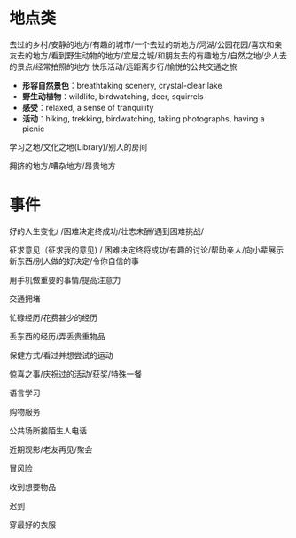 # 地点类
去过的乡村/安静的地方/有趣的城市/一个去过的新地方/河湖/公园花园/喜欢和亲友去的地方/看到野生动物的地方/宜居之城/和朋友去的有趣地方/自然之地/少人去的景点/经常拍照的地方
快乐活动/远距离步行/愉悦的公共交通之旅
- **形容自然景色**：breathtaking scenery, crystal-clear lake
- **野生动植物**：wildlife, birdwatching, deer, squirrels
- **感受**：relaxed,  a sense of tranquility
- **活动**：hiking, trekking, birdwatching, taking photographs, having a picnic



学习之地/文化之地(Library)/别人的房间

拥挤的地方/嘈杂地方/昂贵地方

# 事件
好的人生变化/ /困难决定终成功/壮志未酬/遇到困难挑战/

征求意见（征求我的意见) / 困难决定终将成功/有趣的讨论/帮助亲人/向小辈展示新东西/别人做的好决定/令你自信的事

用手机做重要的事情/提高注意力

交通拥堵

忙碌经历/花费甚少的经历

丢东西的经历/弄丢贵重物品

保健方式/看过并想尝试的运动

惊喜之事/庆祝过的活动/获奖/特殊一餐

语言学习

购物服务

公共场所接陌生人电话

近期观影/老友再见/聚会

冒风险

收到想要物品

迟到

穿最好的衣服




